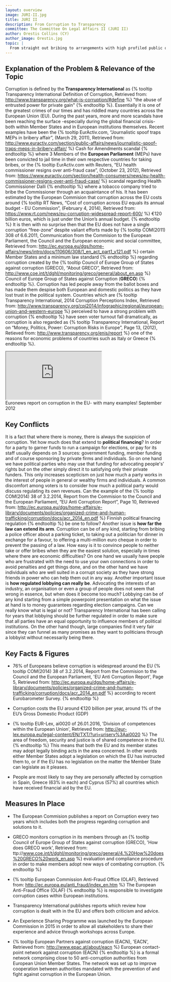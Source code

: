 ```yaml
---
layout: overview
image: JURI-II.jpg
title: JURI II
description: From Corruption to Transparency
committee: The Committee On Legal Affairs II (JURI II)
author: Orestis Collins (CY)
author_image: Orestis.jpg
topic: |
  From straight out bribing to arrangements with high profiled public officials: After recent scandals of high level corruption in both private and public sector, which steps should the EU and its Member States take towards more transparency and accountability?
---
```


## Explanation of the Problem & Relevance of the Topic

Corruption is defined by the **Transparency International** as {% tooltip  Transparency International Definition of Corruption, Retrieved from: <a href='http://www.transparency.org/what-is-corruption/#define'>http://www.transparency.org/what-is-corruption/#define</a>  %} "the abuse of entrusted power for private gain" {% endtooltip %}. Essentially it is one of the greatest crimes of our times and has riddled many countries across the European Union (EU). During the past years, more and more scandals have been reaching the surface -especially during the global financial crisis- both within Member States and in European institutions themselves. Recent examples have been the {% tooltip EurActiv.com, “Journalistic spoof traps MEPs in bribery affair”, (March 29, 2011), Retrieved from: <a href='http://www.euractiv.com/section/public-affairs/news/journalistic-spoof-traps-meps-in-bribery-affair/'>http://www.euractiv.com/section/public-affairs/news/journalistic-spoof-traps-meps-in-bribery-affair/</a>  %} Cash for Amendments scandal {% endtooltip %} where 3 Members of the **European Parliament** (MEPs) have been convicted to jail time in their own respective countries for taking bribes, or the {% tooltip EurActiv.com with Reuters, “EU health commissioner resigns over anti-fraud case”, (October 23, 2012), Retrieved from: <a href='https://www.euractiv.com/section/health-consumers/news/eu-health-commissioner-resigns-over-anti-fraud-case/'>https://www.euractiv.com/section/health-consumers/news/eu-health-commissioner-resigns-over-anti-fraud-case/</a>  %} scandal regarding Health Commissioner Dalli {% endtooltip %} where a tobacco company tried to bribe the Commissioner through an acquaintance of his. It has been estimated by the European Commision that corruption across the EU costs around {% tooltip RT News, “Cost of corruption across EU equals its annual budget - EU Commission”, (February 4, 2014), Retrieved from: <a href='https://www.rt.com/news/eu-corruption-widespread-report-600/'>https://www.rt.com/news/eu-corruption-widespread-report-600/</a>  %} €120 billion euros, which is just under the Union’s annual budget. {% endtooltip %} It is then with no surprise then that the EU does not have a single corruption “free-zone” despite valiant efforts made by {% tooltip COM(2011) 308 of  6.6.2011, Communication from the Commision to the European Parliament, the Council and the European economic and social committee, Retrieved from: <a href='http://ec.europa.eu/dgs/home-affairs/news/intro/docs/110606/308/1_en_act_part1_v121.pdf'>http://ec.europa.eu/dgs/home-affairs/news/intro/docs/110606/308/1_en_act_part1_v121.pdf</a>  %} certain Member States and a minimum law standard {% endtooltip %} regarding corruption created by the {% tooltip  Council of Europe Group of States against corruption (GRECO), “About GRECO”, Retrieved from: <a href='http://www.coe.int/t/dghl/monitoring/greco/general/about_en.asp'>http://www.coe.int/t/dghl/monitoring/greco/general/about_en.asp</a>  %} Council of Europe Group of States against Corruption (**GRECO**) {% endtooltip %}. Corruption has led people away from the ballot boxes and has made them despise both European and domestic politics as they have lost trust in the political system. Countries which are {% tooltip Transparency International, 2014 Corruption Perceptions Index, Retrieved from: <a href='http://www.transparency.org/cpi2014/infographic/regional/european-union-and-western-europe'>http://www.transparency.org/cpi2014/infographic/regional/european-union-and-western-europe</a>  %} perceived to have a strong problem with corruption {% endtooltip %} have seen voter turnout fall dramatically, as corruption is also regarded as {% tooltip  Transparency International, Report on “Money, Politics, Power: Corruption Risks in Europe”, Page 13, (2012), Retieved from: <a href='http://www.transparency.org/enis/report'>http://www.transparency.org/enis/report</a>  %} one of the reasons for economic problems of countries such as Italy or Greece {% endtooltip %}.
<div class="row">
  <div class="col-sm-8 col-sm-offset-2">
    <div class="embed-responsive embed-responsive-16by9 overview-video">
      <iframe class="embed-responsive-item" src="https://www.youtube.com/embed/7ykkOFV9-5s"></iframe>
    </div>
  </div>
</div>
Euronews report on corruption in the EU- with many examples! September 2012

## Key Conflicts

It is a fact that where there is money, there is always the suspicion of corruption. Yet how much does that extend to **political financing**? In order for a party to garner funds to run a campaign for elections, or pay for its staff usually depends on 3 sources: government funding, member funding and of course sponsoring by private firms and individuals. So on one hand we have political parties who may use that funding for advocating people's’ rights but on the other simply direct it to satisfying only their private funders. This only increases scepticism on just how much a party works in the interest of people in general or wealthy firms and individuals. A common discomfort among voters is to consider how much a political party would discuss regulating its own revenues. Can the example of the {% tooltip COM(2014) 38 of 3.2.2014, Report from the Commision to the Council and the European Parliament, “EU Anti Corruption Report”, Page 10, Retrieved from:   <a href='http://ec.europa.eu/dgs/home-affairs/e-library/documents/policies/organized-crime-and-human-trafficking/corruption/docs/acr_2014_en.pdf'>http://ec.europa.eu/dgs/home-affairs/e-library/documents/policies/organized-crime-and-human-trafficking/corruption/docs/acr_2014_en.pdf</a>  %} Finnish political financing regulation {% endtooltip %} be one to follow? Another issue is **how far the law can extend its arm**. Corruption can be of any kind, starting from bribing a police officer about a parking ticket, to taking out a politician for dinner in exchange for a favour, to offering a multi-million euro cheque in order to prevent the passing of a law. How easy is it to convince people to neither take or offer bribes when they are the easiest solution, especially in times where there are economic difficulties? On one hand we usually have people who are frustrated with the need to use your own connections in order to avoid penalties and get things done, and on the other hand we have individuals who are well suited in a corrupt society as they have strong friends in power who can help them out in any way.  Another important issue is **how regulated lobbying can really be**. Advocating the interests of an industry, an organisation or even a group of people does not seem that wrong in essence, but when does it become too much? Lobbying can be of any kind starting from a simple powerpoint presentation on what the issue at hand is to money guarantees regarding election campaigns. Can we really know what is legal or not? Transparency International has been calling for years that lobbying should be further regulated in order to make sure that all parties have an equal opportunity to influence members of political institutions. On the other hand though, large companies find it very fair since they can funnel as many promises as they want to politicians through a lobbyist without necessarily being there.


## Key Facts & Figures

* 76% of Europeans believe corruption is widespread around the EU {% tooltip COM(2014) 38 of 3.2.2014, Report from the Commision to the Council and the European Parliament, 'EU Anti Corruption Report', Page 5, Retrieved from: <a href='http://ec.europa.eu/dgs/home-affairs/e-library/documents/policies/organized-crime-and-human-trafficking/corruption/docs/acr_2014_en.pdf'>http://ec.europa.eu/dgs/home-affairs/e-library/documents/policies/organized-crime-and-human-trafficking/corruption/docs/acr_2014_en.pdf</a>  %} according to recent Eurobarometer Survey. {% endtooltip %}

* Corruption costs the EU around €120 billion per year, around 1% of the EU’s Gross Domestic Product (GDP)

* {% tooltip EUR-Lex, ai0020 of 26.01.2016, 'Division of competences within the European Union', Retrieved from: <a href='http://eur-lex.europa.eu/legal-content/EN/TXT/?uri=uriserv%3Aai0020'>http://eur-lex.europa.eu/legal-content/EN/TXT/?uri=uriserv%3Aai0020</a>  %} The area of freedom, security and justice is of shared competence in the EU. {% endtooltip %} This means that both the EU and its member states may adopt legally binding acts in the area concerned. In other words either Member States adopt a legislation on which the EU has instructed them to, or if the EU has no legislation on the matter the Member State can legislate as it pleases.

* People are most likely to say they are personally affected by corruption in Spain, Greece (63% in each) and Cyprus (57%) all countries which have received financial aid by the EU.

## Measures In Place

* The European Commision publishes a report on Corruption every two years which includes both the progress regarding corruption and solutions to it.

* GRECO monitors corruption in its members through an {% tooltip Council of Europe Group of States against corruption (GRECO), 'How does GRECO work', Retrieved from: ttp://www.coe.int/t/dghl/monitoring/greco/general/4.%20How%20does%20GRECO%20work_en.asp  %} evaluation and compliance procedure in order to make members adopt new ways of combating corruption. {% endtooltip %}

* {% tooltip European Commission Anti-Fraud Office (OLAF), Retrieved from: <a href='http://ec.europa.eu/anti_fraud/index_en.htm'>http://ec.europa.eu/anti_fraud/index_en.htm</a>  %} The European Anti-Fraud Office (OLAF) {% endtooltip %} is responsible to investigate corruption cases within European institutions.

* Transparency International publishes reports which review how corruption is dealt with in the EU and offers both criticism and advice.

* An Experience Sharing Programme was launched by the European Commission in 2015 in order to allow all stakeholders to share their experience and advice through workshops across Europe.

* {% tooltip  European Partners against corruption (EACN), 'EACN', Retrieved from: <a href='http://www.epac.at/about/eacn'>http://www.epac.at/about/eacn</a>  %} European contact-point network against corruption (EACN) {% endtooltip %} is a formal network comprising close to 50 anti-corruption authorities from European Union Member States. The network was set up to improve cooperation between authorities mandated with the prevention of and fight against corruption in the European Union.
